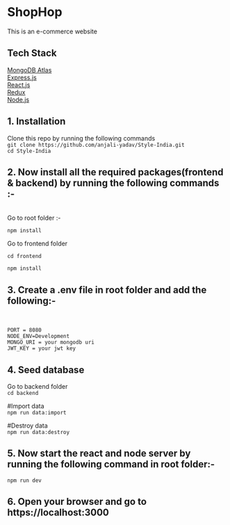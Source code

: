 # ShopHop
This is an e-commerce website
<br />
## Tech Stack <br />
[MongoDB Atlas](https://www.mongodb.com/cloud/atlas) <br />
[Express.js](https://expressjs.com/) <br />
[React.js](https://reactjs.org/) <br />
[Redux](https://react-redux.js.org/) <br />
[Node.js](https://nodejs.org/en/) 
<br />
## 1. Installation <br />
Clone this repo by running the following commands <br />
`git clone https://github.com/anjali-yadav/Style-India.git` <br />
`cd Style-India` 
<br />
## 2. Now install all the required packages(frontend & backend) by running the following commands :-
<br />
Go to root folder :- <br />

`npm install` <br />

Go to frontend folder <br />

`cd frontend` <br />

`npm install ` <br />
## 3. Create a .env file in root folder and add the following:-
<br />

`PORT = 8080` <br />
`NODE_ENV=Development` <br />
`MONGO_URI = your mongodb uri ` <br />
`JWT_KEY = your jwt key` <br />
## 4. Seed database <br />
Go to backend folder <br />
`cd backend` <br />

#Import data <br />
`
npm run data:import
` <br />

#Destroy data  <br />
`
npm run data:destroy
`
<br />
## 5. Now start the react and node server by running the following command in root folder:- <br />
`
npm run dev
`
<br />
## 6. Open your browser and go to https://localhost:3000
